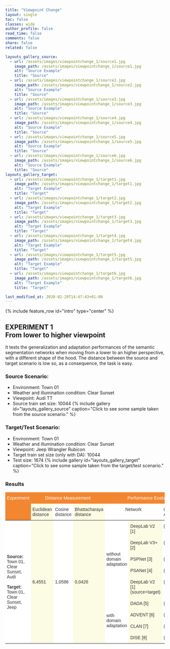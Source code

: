 ```yaml
---
title: "Viewpoint Change"
layout: single
toc: false
classes: wide
author_profile: false
read_time: false
comments: false
share: false
related: false

layouts_gallery_source:
  - url: /assets/images/viewpointchange_1/source1.jpg
    image_path: /assets/images/viewpointchange_1/source1.jpg
    alt: "Source Example"
    title: "Source"
  - url: /assets/images/viewpointchange_1/source2.jpg
    image_path: /assets/images/viewpointchange_1/source2.jpg
    alt: "Source Example"
    title: "Source"
  - url: /assets/images/viewpointchange_1/source3.jpg
    image_path: /assets/images/viewpointchange_1/source3.jpg
    alt: "Source Example"
    title: "Source"
  - url: /assets/images/viewpointchange_1/source4.jpg
    image_path: /assets/images/viewpointchange_1/source4.jpg
    alt: "Source Example"
    title: "Source"
  - url: /assets/images/viewpointchange_1/source5.jpg
    image_path: /assets/images/viewpointchange_1/source5.jpg
    alt: "Source Example"
    title: "Source"
  - url: /assets/images/viewpointchange_1/source6.jpg
    image_path: /assets/images/viewpointchange_1/source6.jpg
    alt: "Source Example"
    title: "Source"
layouts_gallery_target:
  - url: /assets/images/viewpointchange_1/target1.jpg
    image_path: /assets/images/viewpointchange_1/target1.jpg
    alt: "Target Example"
    title: "Target"
  - url: /assets/images/viewpointchange_1/target2.jpg
    image_path: /assets/images/viewpointchange_1/target2.jpg
    alt: "Target Example"
    title: "Target"
  - url: /assets/images/viewpointchange_1/target3.jpg
    image_path: /assets/images/viewpointchange_1/target3.jpg
    alt: "Target Example"
    title: "Target"
  - url: /assets/images/viewpointchange_1/target4.jpg
    image_path: /assets/images/viewpointchange_1/target4.jpg
    alt: "Target Example"
    title: "Target"
  - url: /assets/images/viewpointchange_1/target5.jpg
    image_path: /assets/images/viewpointchange_1/target5.jpg
    alt: "Target Example"
    title: "Target"
  - url: /assets/images/viewpointchange_1/target6.jpg
    image_path: /assets/images/viewpointchange_1/target6.jpg
    alt: "Target Example"
    title: "Target"

last_modified_at: 2020-02-29T14:47:43+01:00
---
```

{% include feature_row id="intro" type="center" %}

## EXPERIMENT 1<br>From lower to higher viewpoint
It tests the generalization and adaptation performances of the semantic segmentation networks when moving from a lower to an 
higher perspective, with a different shape of the hood. The distance between the source and target scenario is low so, as a consequence, the task is easy. 

### Source Scenario: 
- Environment: Town 01
- Weather and illumination condition: Clear Sunset
- Viewpoint: Audi TT
- Source train set size: 10044
{% include gallery id="layouts_gallery_source" caption="Click to see some sample taken from the source scenario." %}

### Target/Test Scenario:
- Environment: Town 01
- Weather and illumination condition: Clear Sunset
- Viewpoint: Jeep Wrangler Rubicon
- Target train set size (only with DA): 10044
- Test size: 1674
{% include gallery id="layouts_gallery_target" caption="Click to see some sample taken from the target/test scenario." %}

### Results
<style type="text/css">
.tg  {border:none;border-collapse:collapse;border-color:#aaa;border-spacing:0;}
.tg td{background-color:#fff;border-color:#aaa;border-style:solid;border-width:0px;color:#333;
  font-family:Arial, sans-serif;font-size:14px;overflow:hidden;padding:10px 5px;word-break:normal;}
.tg th{background-color:#f38630;border-color:#aaa;border-style:solid;border-width:0px;color:#fff;
  font-family:Arial, sans-serif;font-size:14px;font-weight:normal;overflow:hidden;padding:10px 5px;word-break:normal;}
.tg .tg-lboi{border-color:inherit;text-align:left;vertical-align:middle}
.tg .tg-7d57{background-color:#FCFBE3;border-color:inherit;text-align:left;vertical-align:top}
.tg .tg-c3ow{border-color:inherit;text-align:center;vertical-align:top}
.tg .tg-0pky{border-color:inherit;text-align:left;vertical-align:top}
.tg .tg-z9fv{background-color:#FCFBE3;border-color:inherit;text-align:left;vertical-align:middle}
.tg .tg-dg7a{background-color:#FCFBE3;text-align:left;vertical-align:top}
.tg .tg-0lax{text-align:left;vertical-align:top}
</style>
<table class="tg">
<thead>
  <tr>
    <th class="tg-c3ow" rowspan="2">Experiment </th>
    <th class="tg-c3ow" colspan="3">Distance Measurement</th>
    <th class="tg-c3ow" colspan="4">Performance Evaluation</th>
  </tr>
  <tr>
    <td class="tg-7d57">Euclidean<br>distance</td>
    <td class="tg-0pky">Cosine<br>distance</td>
    <td class="tg-7d57">Bhattacharaya<br>distance</td>
    <td class="tg-c3ow" colspan="2">Network</td>
    <td class="tg-0pky">Code Available</td>
    <td class="tg-7d57">mIoU (%)</td>
  </tr>
</thead>
<tbody>
  <tr>
    <td class="tg-lboi" rowspan="9"><span style="font-weight:bold">Source:</span><br>Town 01, Clear Sunset, Audi<br><br><span style="font-weight:bold">Target:</span><br>Town 01, Clear Sunset, Jeep</td>
    <td class="tg-z9fv" rowspan="9">6,4551</td>
    <td class="tg-lboi" rowspan="9">1,0586</td>
    <td class="tg-z9fv" rowspan="9">0,0426</td>
    <td class="tg-lboi" rowspan="5">without<br>domain<br>adaptation </td>
    <td class="tg-7d57">DeepLab V2 [1]</td>
    <td class="tg-0pky">(soon)</td>
    <td class="tg-7d57">62,60</td>
  </tr>
  <tr>
    <td class="tg-7d57">DeepLab V3+ [2]</td>
    <td class="tg-0pky">(soon)</td>
    <td class="tg-7d57">64,93</td>
  </tr>
  <tr>
    <td class="tg-7d57">PSPNet [3]</td>
    <td class="tg-0pky">(soon)</td>
    <td class="tg-7d57">67,32</td>
  </tr>
  <tr>
    <td class="tg-7d57">PSANet [4]</td>
    <td class="tg-0pky">(soon)</td>
    <td class="tg-7d57">66,88</td>
  </tr>
  <tr>
    <td class="tg-dg7a">DeepLab V2 [1]<br>(source=target)</td>
    <td class="tg-0lax">(soon)</td>
    <td class="tg-dg7a">79,13</td>
  </tr>
  <tr>
    <td class="tg-lboi" rowspan="4">with<br>domain<br>adaptation</td>
    <td class="tg-7d57">DADA [5]</td>
    <td class="tg-0pky">(soon)</td>
    <td class="tg-7d57">66,42</td>
  </tr>
  <tr>
    <td class="tg-7d57">ADVENT [6]</td>
    <td class="tg-0pky">(soon)</td>
    <td class="tg-7d57">68,43</td>
  </tr>
  <tr>
    <td class="tg-7d57">CLAN [7]</td>
    <td class="tg-0pky">(soon)</td>
    <td class="tg-7d57">70,30</td>
  </tr>
  <tr>
    <td class="tg-7d57">DISE [8]</td>
    <td class="tg-0pky">(soon)</td>
    <td class="tg-7d57">73,64</td>
  </tr>
</tbody>
</table>